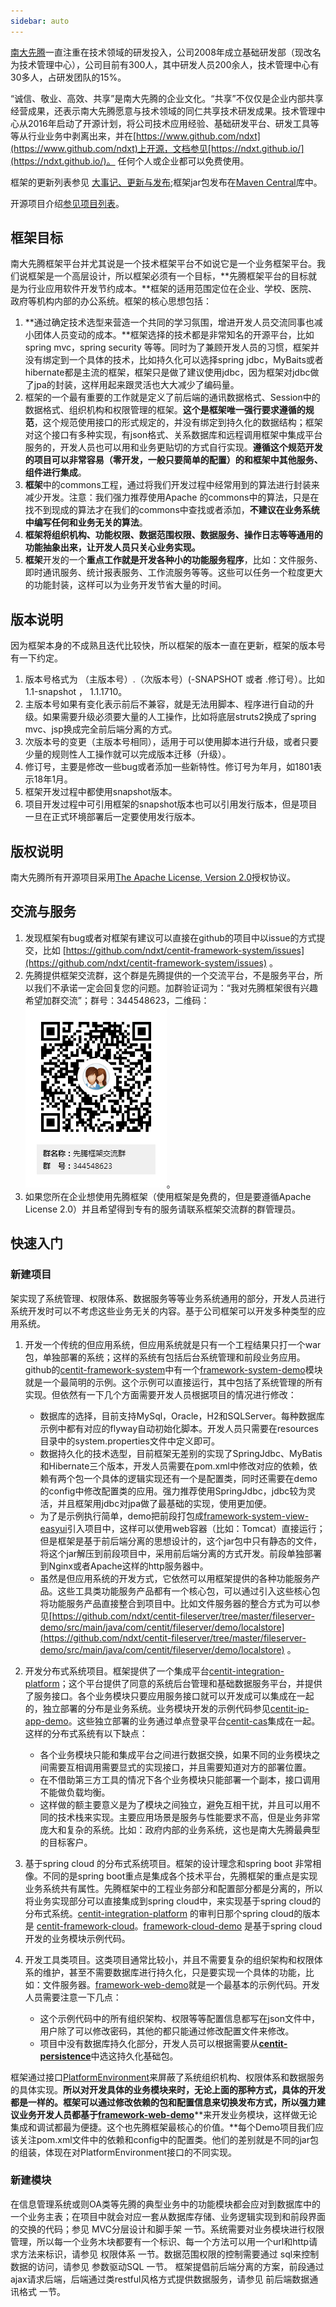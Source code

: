 ```yaml
---
sidebar: auto
---
```


[南大先腾](http://www.centit.com/)一直注重在技术领域的研发投入，公司2008年成立基础研发部（现改名为技术管理中心），公司目前有300人，其中研发人员200余人，技术管理中心有30多人，占研发团队的15%。

“诚信、敬业、高效、共享”是南大先腾的企业文化。“共享”不仅仅是企业内部共享经营成果，还表示南大先腾愿意与技术领域的同仁共享技术研发成果。技术管理中心从2016年启动了开源计划，将公司技术应用经验、基础研发平台、研发工具等等从行业业务中剥离出来，并在[https://www.github.com/ndxt](https://www.github.com/ndxt)上开源，文档参见[https://ndxt.github.io/](https://ndxt.github.io/)。 任何个人或企业都可以免费使用。

框架的更新列表参见 [大事记、更新与发布](/UPDATE_LOG.md);框架jar包发布在[Maven Central](http://central.maven.org/maven2/com/centit/)库中。

开源项目介绍[参见项目列表](/projects/)。

## 框架目标

南大先腾框架平台并尤其说是一个技术框架平台不如说它是一个业务框架平台。我们说框架是一个高层设计，所以框架必须有一个目标，**先腾框架平台的目标就是为行业应用软件开发节约成本。**框架的适用范围定位在企业、学校、医院、政府等机构内部的办公系统。框架的核心思想包括：

1. **通过确定技术选型来营造一个共同的学习氛围，增进开发人员交流同事也减小团体人员变动的成本。**框架选择的技术都是非常知名的开源平台，比如spring mvc，spring security 等等。同时为了兼顾开发人员的习惯，框架并没有绑定到一个具体的技术，比如持久化可以选择spring jdbc，MyBaits或者hibernate都是主流的框架，框架只是做了建议使用jdbc，因为框架对jdbc做了jpa的封装，这样用起来跟灵活也大大减少了编码量。
2. 框架的一个最有重要的工作就是定义了前后端的通讯数据格式、Session中的数据格式、组织机构和权限管理的框架。**这个是框架唯一强行要求遵循的规范**，这个规范使用接口的形式规定的，并没有绑定到持久化的数据结构；框架对这个接口有多种实现，有json格式、关系数据库和远程调用框架中集成平台服务的，开发人员也可以用和业务更贴切的方式自行实现。**遵循这个规范开发的项目可以非常容易（零开发，一般只要简单的配置）的和框架中其他服务、组件进行集成**。
3. **框架**中的commons工程，通过将我们开发过程中经常用到的算法进行封装来减少开发。注意：我们强力推荐使用Apache 的commons中的算法，只是在找不到现成的算法才在我们的commons中查找或者添加，**不建议在业务系统中编写任何和业务无关的算法**。
4. **框架将组织机构、功能权限、数据范围权限、数据服务、操作日志等等通用的功能抽象出来，让开发人员只关心业务实现。**
5. **框架**开发的一个**重点工作就是开发各种小的功能服务程序**，比如：文件服务、即时通讯服务、统计报表服务、工作流服务等等。这些可以任务一个粒度更大的功能封装，这样可以为业务开发节省大量的时间。

## 版本说明

因为框架本身的不成熟且迭代比较快，所以框架的版本一直在更新，框架的版本号有一下约定。  
  1. 版本号格式为 （主版本号）.（次版本号）\(-SNAPSHOT 或者 .修订号）。比如 1.1-snapshot ， 1.1.1710。  
  2. 主版本号如果有变化表示前后不兼容，就是无法用脚本、程序进行自动的升级。如果需要升级必须要大量的人工操作，比如将底层struts2换成了spring mvc、jsp换成完全前后端分离的方式。  
  3. 次版本号的变更（主版本号相同），适用于可以使用脚本进行升级，或者只要少量的规则性人工操作就可以完成版本迁移（升级）。  
  4. 修订号，主要是修改一些bug或者添加一些新特性。修订号为年月，如1801表示18年1月。  
  5. 框架开发过程中都使用snapshot版本。  
  6. 项目开发过程中可引用框架的snapshot版本也可以引用发行版本，但是项目一旦在正式环境部署后一定要使用发行版本。

## 版权说明

南大先腾所有开源项目采用[The Apache License, Version 2.0](http://www.apache.org/licenses/LICENSE-2.0.txt)授权协议。

## 交流与服务

1. 发现框架有bug或者对框架有建议可以直接在github的项目中以issue的方式提交，比如 [https://github.com/ndxt/centit-framework-system/issues](https://github.com/ndxt/centit-framework-system/issues) 。
2. 先腾提供框架交流群，这个群是先腾提供的一个交流平台，不是服务平台，所以我们不承诺一定会回复您的问题。加群验证词为：“我对先腾框架很有兴趣希望加群交流”；群号：344548623，二维码：
   ![344548623](./assets/qq_qun.png)。
3. 如果您所在企业想使用先腾框架（使用框架是免费的，但是要遵循Apache License 2.0）并且希望得到专有的服务请联系框架交流群的群管理员。    

## 快速入门

### 新建项目

架实现了系统管理、权限体系、数据服务等等业务系统通用的部分，开发人员进行系统开发时可以不考虑这些业务无关的内容。基于公司框架可以开发多种类型的应用系统。

1. 开发一个传统的但应用系统，但应用系统就是只有一个工程结果只打一个war包，单独部署的系统；这样的系统有包括后台系统管理和前段业务应用。github的[centit-framework-system](https://github.com/ndxt/centit-framework-system)中有一个[framework-system-demo](https://github.com/ndxt/centit-framework-system/tree/master/framework-system-demo)模块就是一个最简明的示例。这个示例可以直接运行，其中包括了系统管理的所有实现。但依然有一下几个方面需要开发人员根据项目的情况进行修改：
   
   * 数据库的选择，目前支持MySql，Oracle，H2和SQLServer。每种数据库示例中都有对应的flyway自动初始化脚本。开发人员只需要在resources目录中的system.properties文件中定义即可。
   * 数据持久化的技术选型，目前框架无差别的实现了SpringJdbc、MyBatis和Hibernate三个版本，开发人员需要在pom.xml中修改对应的依赖，依赖有两个包一个具体的逻辑实现还有一个是配置类，同时还需要在demo的config中修改配置类的应用。强力推荐使用SpringJdbc，jdbc较为灵活，并且框架用jdbc对jpa做了最基础的实现，使用更加便。
   * 为了是示例执行简单，demo把前段打包成[framework-system-view-easyui](https://github.com/ndxt/centit-framework-system/tree/master/framework-system-view-easyui)引入项目中，这样可以使用web容器（比如：Tomcat）直接运行；但是框架是基于前后端分离的思想设计的，这个jar包中只有静态的文件，将这个jar解压到前段项目中，采用前后端分离的方式开发。前段单独部署到Nginx或者Apache这样的http服务器中。
   * 虽然是但应用系统的开发方式，它依然可以用框架提供的各种功能服务产品。这些工具类功能服务产品都有一个核心包，可以通过引入这些核心包将功能服务产品直接整合到项目中。比如文件服务器的整合方式为可以参见[https://github.com/ndxt/centit-fileserver/tree/master/fileserver-demo/src/main/java/com/centit/fileserver/demo/localstore](https://github.com/ndxt/centit-fileserver/tree/master/fileserver-demo/src/main/java/com/centit/fileserver/demo/localstore) 。 
2. 开发分布式系统项目。框架提供了一个集成平台[centit-integration-platform](https://github.com/ndxt/centit-integration-platform)；这个平台提供了同意的系统后台管理和基础数据服务平台，并提供了服务接口。各个业务模块只要应用服务接口就可以开发成可以集成在一起的，独立部署的分布是业务系统。业务模块开发的示例代码参见[centit-ip-app-demo](https://github.com/ndxt/centit-integration-platform/tree/master/centit-ip-app-demo)。这些独立部署的业务通过单点登录平台[centit-cas](https://github.com/ndxt/centit-cas)集成在一起。这样的分布式系统有以下缺点：
   * 各个业务模块只能和集成平台之间进行数据交换，如果不同的业务模块之间需要互相调用需要显式的实现接口，并且需要知道对方的部署位置。
   * 在不借助第三方工具的情况下各个业务模块只能部署一个副本，接口调用不能做负载均衡。
   * 这样做的额主要意义是为了模块之间独立，避免互相干扰，并且可以用不同的技术栈来实现。主要应用场景是服务与性能要求不高，但是业务非常庞大和复杂的系统。比如：政府内部的业务系统，这也是南大先腾最典型的目标客户。
3. 基于spring cloud 的分布式系统项目。框架的设计理念和spring boot 非常相像。不同的是spring boot重点是集成各个技术平台，先腾框架的重点是实现业务系统共有属性。先腾框架中的工程业务部分和配置部分都是分离的，所以将业务实现部分可以直接集成到spring cloud中，来实现基于spring cloud的分布式系统。[centit-integration-platform](https://github.com/ndxt/centit-integration-platform) 的审判日那个spring cloud的版本是 [centit-framework-cloud](https://github.com/ndxt/centit-framework-cloud)。[framework-cloud-demo](https://github.com/ndxt/centit-framework-cloud/tree/master/framework-cloud-demo) 是基于spring cloud开发的业务模块示例代码。
4. 开发工具类项目。这类项目通常比较小，并且不需要复杂的组织架构和权限体系的维护，甚至不需要数据库进行持久化，只是要实现一个具体的功能，比如：文件服务器。[framework-web-demo](https://github.com/ndxt/centit-framework/tree/master/framework-web-demo)就是一个最基本的示例代码。开发人员需要注意一下几点：
   * 这个示例代码中的所有组织架构、权限等等配置信息都写在json文件中，用户除了可以修改密码，其他的都只能通过修改配置文件来修改。
   * 项目中没有数据库持久化部分，开发人员可以根据需要从[**centit-persistence**](https://github.com/ndxt/centit-persistence)中选这持久化基础包。

框架通过接口[PlatformEnvironment](https://github.com/ndxt/centit-framework/blob/master/framework-core/src/main/java/com/centit/framework/model/adapter/PlatformEnvironment.java)来屏蔽了系统组织机构、权限体系和数据服务的具体实现。**所以对开发具体的业务模块来时，无论上面的那种方式，具体的开发都是一样的。框架可以通过修改依赖的包和配置信息来切换发布方式，所以强力建议业务开发人员都基于**[**framework-web-demo**](https://github.com/ndxt/centit-framework/tree/master/framework-web-demo)**来开发业务模块，这样做无论集成和调试都最为便捷。这个也先腾框架最核心的价值。**每个Demo项目我们应该关注pom.xml文件中的依赖和config中的配置类。他们的差别就是不同的jar包的组装，体现在对PlatformEnvironment接口的不同实现。

### 新建模块

在信息管理系统或则OA类等先腾的典型业务中的功能模块都会应对到数据库中的一个业务主表；在项目中就会对应一套从数据库存储、业务逻辑实现到和前段界面的交换的代码；参见 MVC分层设计和脚手架 一节。系统需要对业务模块进行权限管理，所以每一个业务木块都要有一个标识、每一个方法可以用一个url和http请求方法来标识，请参见 权限体系 一节。数据范围权限的控制需要通过 sql来控制数据的访问，请参见 参数驱动SQL 一节。 框架提倡前后端分离的方案，前段通过ajax请求后端，后端通过类restful风格方式提供数据服务，请参见 前后端数据通讯格式 一节。

